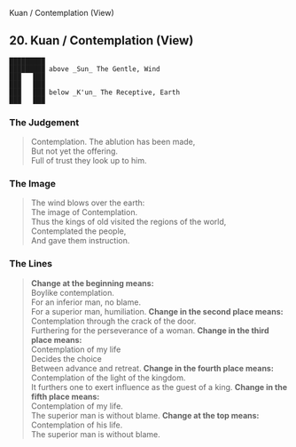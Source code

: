 Kuan / Contemplation (View)
## 20. Kuan / Contemplation (View)
    █████████
    █████████ above _Sun_ The Gentle, Wind  
    ███   ███
    ███   ███
    ███   ███ below _K'un_ The Receptive, Earth  
    ███   ███
### The Judgement
> Contemplation. The ablution has been made,  
 But not yet the offering.  
 Full of trust they look up to him.
### The Image
> The wind blows over the earth:  
 The image of Contemplation.  
 Thus the kings of old visited the regions of the world,  
 Contemplated the people,  
 And gave them instruction.
### The Lines

 > **Change at the beginning means:**  
 Boylike contemplation.  
 For an inferior man, no blame.  
 For a superior man, humiliation.
 > **Change in the second place means:**  
 Contemplation through the crack of the door.  
 Furthering for the perseverance of a woman.
 > **Change in the third place means:**  
 Contemplation of my life  
 Decides the choice  
 Between advance and retreat.
 > **Change in the fourth place means:**  
 Contemplation of the light of the kingdom.  
 It furthers one to exert influence as the guest of a king.
 > **Change in the fifth place means:**  
 Contemplation of my life.  
 The superior man is without blame.
 > **Change at the top means:**  
 Contemplation of his life.  
 The superior man is without blame.



